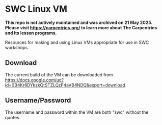 # SWC Linux VM

**This repo is not actively maintained and was archived on 21 May 2025.  Please visit https://carpentries.org/ to learn more about The Carpentries and its lesson programs.**

Resources for making and using Linux VMs appropriate for use
in SWC workshops.

## Download

The current build of the VM can be downloaded from
https://docs.google.com/uc?id=0B4Kr6DYkzkQtSTZLQzF4aVB4NDQ&export=download.

## Username/Password

The username and password within the VM are both "swc" without the quotes.
